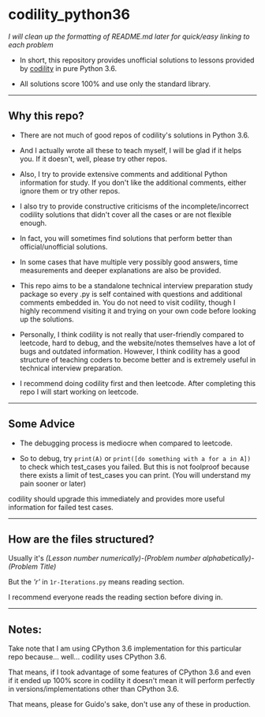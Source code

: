 # codility_python36

*I will clean up the formatting of README.md later for quick/easy linking to each problem*

* In short, this repository provides unofficial solutions to lessons provided by [codility](https://app.codility.com/programmers/lessons) in pure Python 3.6.

* All solutions score 100% and use only the standard library.


---

## Why this repo?

* There are not much of good repos of codility's solutions in Python 3.6.

* And I actually wrote all these to teach myself, I will be glad if it helps you. If it doesn't, well, please try other repos.

* Also, I try to provide extensive comments and additional Python information for study. If you don't like the additional comments, either ignore them or try other repos.

* I also try to provide constructive criticisms of the incomplete/incorrect codility solutions that didn't cover all the cases or are not flexible enough.

* In fact, you will sometimes find solutions that perform better than official/unofficial solutions.

* In some cases that have multiple very possibly good answers, time measurements and deeper explanations are also be provided.

* This repo aims to be a standalone technical interview preparation study package so every .py is self contained with questions and additional comments embedded in. You do not need to visit codility, though I highly recommend visiting it and trying on your own code before looking up the solutions.

* Personally, I think codility is not really that user-friendly compared to leetcode, hard to debug, and the website/notes themselves have a lot of bugs and outdated information. However, I think codility has a good structure of teaching coders to become better and is extremely useful in technical interview preparation.

* I recommend doing codility first and then leetcode. After completing this repo I will start working on leetcode.

---

## Some Advice

* The debugging process is mediocre when compared to leetcode.

* So to debug, try `print(A)` or `print([do something with a for a in A])` to check which test_cases you failed. But this is not foolproof because there exists a limit of test_cases you can print. (You will understand my pain sooner or later)

codility should upgrade this immediately and provides more useful information for failed test cases.

---

## How are the files structured?

Usually it's *(Lesson number numerically)*-*(Problem number alphabetically)*-*(Problem Title)*

But the *'r'* in `1r-Iterations.py` means reading section.

I recommend everyone reads the reading section before diving in.

---

## Notes:

Take note that I am using CPython 3.6 implementation for this particular repo
because... well... codility uses CPython 3.6.

That means, if I took advantage of some features of CPython 3.6 and
even if it ended up 100% score in codility it doesn't mean it will perform
perfectly in versions/implementations other than CPython 3.6.

That means, please for Guido's sake, don't use any of these in production.
